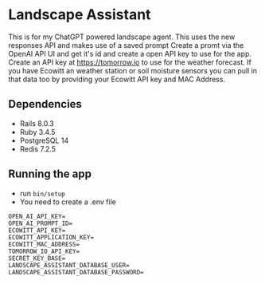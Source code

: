 # Landscape Assistant
This is for my ChatGPT powered landscape agent.
This uses the new responses API and makes use of a saved prompt
Create a promt via the OpenAI API UI and get it's id and create a
open API key to use for the app.
Create an API key at https://tomorrow.io to use for the weather
forecast.
If you have Ecowitt an weather station or soil moisture sensors you
can pull in that data too by providing your Ecowitt API key and
MAC Address.

## Dependencies
* Rails 8.0.3
* Ruby 3.4.5
* PostgreSQL 14
* Redis 7.2.5

## Running the app
* run `bin/setup`
* You need to create a .env file

``` env
OPEN_AI_API_KEY=
OPEN_AI_PROMPT_ID=
ECOWITT_API_KEY=
ECOWITT_APPLICATION_KEY=
ECOWITT_MAC_ADDRESS=
TOMORROW_IO_API_KEY=
SECRET_KEY_BASE=
LANDSCAPE_ASSISTANT_DATABASE_USER=
LANDSCAPE_ASSISTANT_DATABASE_PASSWORD=
